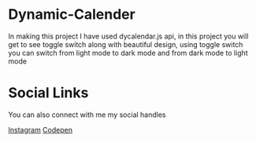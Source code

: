 # Dynamic-Calender
<p>In making this project I have used dycalendar.js api, in this project you will get to see toggle switch along with beautiful design, using toggle switch you can switch from light mode to dark mode and from dark mode to light mode</p>
<h1>Social Links</h1>
<p>You can also connect with me my social handles</p>
<a href="https://instagram.com/codewithharsh_?igshid=YmMyMTA2M2Y=">Instagram</a>
<a href="https://codepen.io/codewithharsh_">Codepen</a>
